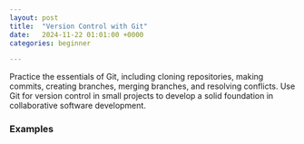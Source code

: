 ```yaml
---
layout: post
title:  "Version Control with Git"
date:   2024-11-22 01:01:00 +0000
categories: beginner

---
```


Practice the essentials of Git, including cloning repositories, making commits, creating branches, merging branches, and resolving conflicts. Use Git for version control in small projects to develop a solid foundation in collaborative software development.


### Examples
